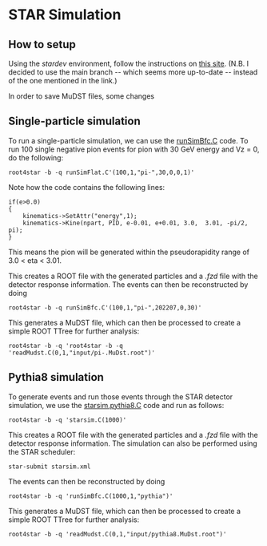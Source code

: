 # STAR Simulation

How to setup
------------
Using the <i>stardev</i> environment, follow the instructions on [this site](https://www.star.bnl.gov/protected/spin/akio/fcs/howto_MC_github.html). (N.B. I decided to use the main branch -- which seems more up-to-date -- instead of the one mentioned in the link.)

In order to save MuDST files, some changes 

Single-particle simulation
--------------------------
To run a single-particle simulation, we can use the [runSimBfc.C](runSimBfc.C) code. To run 100 single negative pion events for pion with 30 GeV energy and Vz = 0, do the following:
```
root4star -b -q runSimFlat.C'(100,1,"pi-",30,0,0,1)'
```
Note how the code contains the following lines:
```
if(e>0.0)
{
	kinematics->SetAttr("energy",1);
	kinematics->Kine(npart, PID, e-0.01, e+0.01, 3.0,  3.01, -pi/2, pi);
}
```
This means the pion will be generated within the pseudorapidity range of 3.0 < eta < 3.01.

This creates a ROOT file with the generated particles and a <i>.fzd</i> file with the detector response information. The events can then be reconstructed by doing
```
root4star -b -q runSimBfc.C'(100,1,"pi-",202207,0,30)'
```
This generates a MuDST file, which can then be processed to create a simple ROOT TTree for further analysis:
```
root4star -b -q 'root4star -b -q 'readMudst.C(0,1,"input/pi-.MuDst.root")'
```

Pythia8 simulation
------------------
To generate events and run those events through the STAR detector simulation, we use the [starsim.pythia8.C](starsim.pythia8.C) code and run as follows:
```
root4star -b -q 'starsim.C(1000)'
```
This creates a ROOT file with the generated particles and a <i>.fzd</i> file with the detector response information. The simulation can also be performed using the STAR scheduler:
```
star-submit starsim.xml
```

The events can then be reconstructed by doing
```
root4star -b -q 'runSimBfc.C(1000,1,"pythia")'
```
This generates a MuDST file, which can then be processed to create a simple ROOT TTree for further analysis:
```
root4star -b -q 'readMudst.C(0,1,"input/pythia8.MuDst.root")'
```
